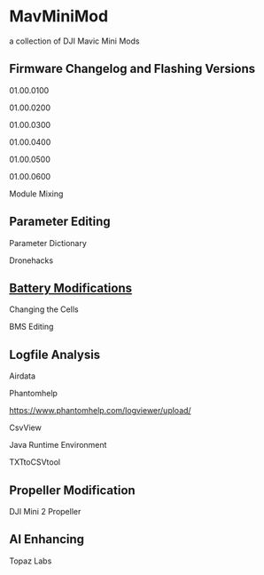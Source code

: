 # MavMiniMod
a collection of DJI Mavic Mini Mods 

## Firmware Changelog and Flashing Versions
01.00.0100

01.00.0200

01.00.0300

01.00.0400

01.00.0500

01.00.0600

Module Mixing
## Parameter Editing

Parameter Dictionary

Dronehacks

## [Battery Modifications](https://github.com/LiLTAP/MavMiniMod/tree/main/Battery%20Modifications)
Changing the Cells

BMS Editing

## Logfile Analysis
Airdata

Phantomhelp

https://www.phantomhelp.com/logviewer/upload/

CsvView

Java Runtime Environment

TXTtoCSVtool

## Propeller Modification

DJI Mini 2 Propeller

## AI Enhancing

Topaz Labs
